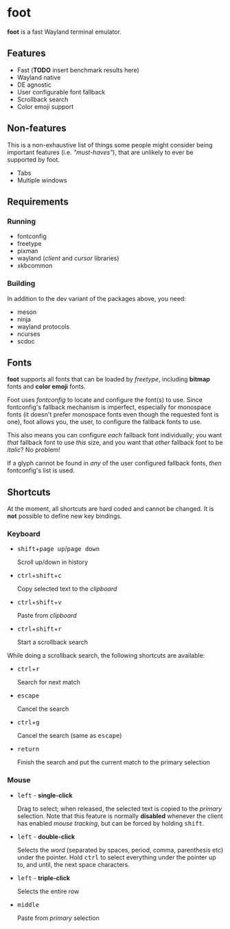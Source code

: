 # foot

**foot** is a fast Wayland terminal emulator.


## Features

* Fast (**TODO** insert benchmark results here)
* Wayland native
* DE agnostic
* User configurable font fallback
* Scrollback search
* Color emoji support


## Non-features

This is a non-exhaustive list of things some people might consider
being important features (i.e. _"must-haves"_), that are unlikely to
ever be supported by foot.

* Tabs
* Multiple windows


## Requirements

### Running

* fontconfig
* freetype
* pixman
* wayland (_client_ and _cursor_ libraries)
* xkbcommon


### Building

In addition to the dev variant of the packages above, you need:

* meson
* ninja
* wayland protocols
* ncurses
* scdoc


## Fonts

**foot** supports all fonts that can be loaded by _freetype_,
including **bitmap** fonts and **color emoji** fonts.

Foot uses _fontconfig_ to locate and configure the font(s) to
use. Since fontconfig's fallback mechanism is imperfect, especially
for monospace fonts (it doesn't prefer monospace fonts even though the
requested font is one), foot allows you, the user, to configure the
fallback fonts to use.

This also means you can configure _each_ fallback font individually;
you want _that_ fallback font to use _this_ size, and you want that
_other_ fallback font to be _italic_?  No problem!

If a glyph cannot be found in _any_ of the user configured fallback
fonts, _then_ fontconfig's list is used.


## Shortcuts

At the moment, all shortcuts are hard coded and cannot be changed. It
is **not** possible to define new key bindings.


### Keyboard

* <kbd>shift</kbd>+<kbd>page up</kbd>/<kbd>page down</kbd>

  Scroll up/down in history

* <kbd>ctrl</kbd>+<kbd>shift</kbd>+<kbd>c</kbd>

  Copy selected text to the _clipboard_

* <kbd>ctrl</kbd>+<kbd>shift</kbd>+<kbd>v</kbd>

  Paste from _clipboard_

* <kbd>ctrl</kbd>+<kbd>shift</kbd>+<kbd>r</kbd>

  Start a scrollback search

While doing a scrollback search, the following shortcuts are
available:

* <kbd>ctrl</kbd>+<kbd>r</kbd>

  Search for next match

* <kbd>escape</kbd>

  Cancel the search

* <kbd>ctrl</kbd>+<kbd>g</kbd>

  Cancel the search (same as <kbd>escape</kbd>)

* <kbd>return</kbd>

  Finish the search and put the current match to the primary selection

### Mouse

* <kbd>left</kbd> - **single-click**

  Drag to select; when released, the selected text is copied to the
  _primary_ selection. Note that this feature is normally **disabled**
  whenever the client has enabled _mouse tracking_, but can be forced
  by holding <kbd>shift</kbd>.

* <kbd>left</kbd> - **double-click**

  Selects the _word_ (separated by spaces, period, comma, parenthesis
  etc) under the pointer. Hold <kbd>ctrl</kbd> to select everything
  under the pointer up to, and until, the next space characters.

* <kbd>left</kbd> - **triple-click**

  Selects the entire row

* <kbd>middle</kbd>

  Paste from _primary_ selection
